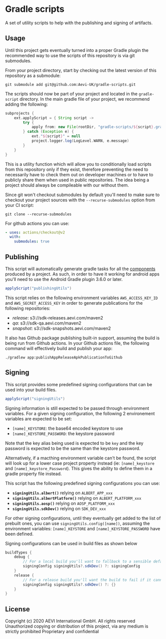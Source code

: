 # Gradle scripts

A set of utility scripts to help with the publishing and signing of artifacts.

## Usage
Until this project gets eventually turned into a proper Gradle plugin the recommended way to use the scripts of this repository is via git submodules.

From your project directory, start by checking out the latest version of this repository as a submodule:
```shell
git submodule add git@github.com:Aevi-UK/gradle-scripts.git
```

The scripts should now be part of your project and located in the `gradle-script` directory. In the main gradle file of your project, we recommend adding the following:
```groovy
subprojects {
    ext.applyScript = { String script ->
        try {
            apply from: new File(rootDir, "gradle-scripts/${script}.gradle").path
        } catch (Exception e) {
            ext."${script}" = null
            project.logger.log(LogLevel.WARN, e.message)
        }
    }
}
```
This is a utility function which will allow you to conditionally load scripts from this repository only if they exist, therefore preventing the need to necessarily have to check them out on developer machines or to have to publicly share them when used in public repositories. The idea being a project should always be compileable with our without them.

Since git won't checkout submodules by default you'll need to make sure to checkout your project sources with the `--recurse-submodules` option from your CI script:
```shell
git clone --recurse-submodules
```
For github actions you can use:
```yaml
- uses: actions/checkout@v2
  with:
    submodules: true
```

## Publishing
This script will automatically generate gradle tasks for all the [components](https://docs.gradle.org/current/userguide/dependency_management_terminology.html#sub:terminology_component) produced by a project. As such, in order to have it working for android apps you'll need to use the Android Gradle plugin 3.6.0 or later.

```groovy
applyScript("publishingUtils")
```
This script relies on the following environment variables `AWS_ACCESS_KEY_ID` and `AWS_SECRET_ACCESS_KEY` in order to generate publications for the following repositories:
* _release_: s3://sdk-releases.aevi.com/maven2
* _qa_: s3://sdk-qa.aevi.com/maven2
* _snapshot_: s3://sdk-snapshots.aevi.com/maven2

It also has Github package publishing built-in support, assuming the build is being run from Github actions. In your Github actions file, the following command will effectively build and publish your app:
```
./gradlew app:publishAppReleaseApkPublicationToGithub
```

## Signing

This script provides some predefined signing configurations that can be used into your build files.

```groovy
applyScript("signingUtils")
```
Signing information is still expected to be passed through environment variables. For a given signing configuration, the following 2 environement variables are expected to be set:
* `[name]_KEYSTORE`: the base64 encoded keystore to use
* `[name]_KEYSTORE_PASSWORD`: the keystore password

Note that the key alias being used is expected to be `key` and the key password is expected to be the same than the keystore password.

Alternatively, if a macthing environment variable can't be found, the script will look up for a lower case project property instead (ie: `[name]_keystore` and `[name]_keystore_Password`). This gives the ability to define them in a gradle property file instead.


This script has the following predefined signing configurations you can use:
* __`signingUtils.albert()`__ relying on `ALBERT_APP_xxx`
* __`signingUtils.albertPlatform()`__ relying on `ALBERT_PLATFORM_xxx`
* __`signingUtils.aosp()`__ relying on `AOSP_PLATFORM_xxx`
* __`signingUtils.sdkDev()`__ relying on `SDK_DEV_xxx`

For other signing configurations, until they eventually get added to the list of prebuilt ones, you can use `signingUtils.config([name])`, assuming the environment variables: `[name]_KEYSTORE` and `[name]_KEYSTORE_PASSWORD` have been defined.

Signing configurations can be used in build files as shown below
```groovy
buildTypes {
    debug {
        // For a local build you'll want to fallback to a sensible default
        signingConfig signingUtils?.sdkDev() ?: signingConfig
    }
    release {
        // For a release build you'll want the build to fail if it cannot be signed
        signingConfig signingUtils?.sdkDev() ?: {}
    }
}

```

## License

Copyright (c) 2020 AEVI International GmbH. All rights reserved
Unauthorized copying or distribution of this project, via any medium is strictly prohibited
Proprietary and confidential